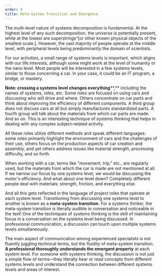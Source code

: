 ```yaml
---
order: 4
title: Meta-System Transition and Emergence
---
```


The multi-level nature of systems decomposition is fundamental. At the highest level of any such decomposition, the universe is potentially present, while at the lowest are superstrings^[or other known physical objects of the smallest scale.]. However, the vast majority of people operate at the middle level, with peripheral levels being predominantly the domain of scientists.

For our activities, a small range of systems levels is important, which aligns with our life interests, although some might work at the level of humanity or the nano level. Most people will be interested in a few systems levels, similar to those concerning a car. In your case, it could be an IT program, a bridge, or mastery.

**Note: crossing a systems level changes everything****,** including the names of systems, roles, etc. Some roles are focused on using cars and discussing who will drive and where. Others concentrate on car parts and think about improving the efficiency of different components. A third group does not discuss cars at all but simply manufactures standardized parts. A fourth group will talk about the materials from which car parts are made. And so on. This is an interesting technique of systems thinking that helps in dealing with any complex subject-related activity.

All these roles utilize different methods and speak different languages: some roles primarily highlight the environment of cars and the challenges of their use, others focus on the production aspects of car creation and assembly, and yet others address issues like material strength, processing difficulty, and so forth.

When working with a car, terms like "movement, trip," etc., are regularly used, but the materials from which the car is made are not mentioned at all. If we narrow our focus by one systems level, we would be discussing the motor's efficiency. And what about one level down? Completely different people deal with materials: strength, friction, and everything else.

And all this gets reflected in the language of project roles that operate at each system level. Transitioning from discussing one systems level to another is known as a **meta-system** **transition**. For a systems thinker, the meta-system transition is literally audible in conversation and noticeable in the text! One of the techniques of systems thinking is the skill of maintaining focus in a conversation on the systems level being discussed. In professional communication, a discussion can touch upon multiple systems levels simultaneously.

The main aspect of communication among experienced specialists is not fluently juggling technical terms, but the fluidity of meta-system transition. **A professional thoroughly understands the emergent property** at each system level. For someone with systems thinking, the discussion is not just a simple flow of terms—they literally hear or read concepts from different systems levels and understand the connection between different systems levels and areas of interest.